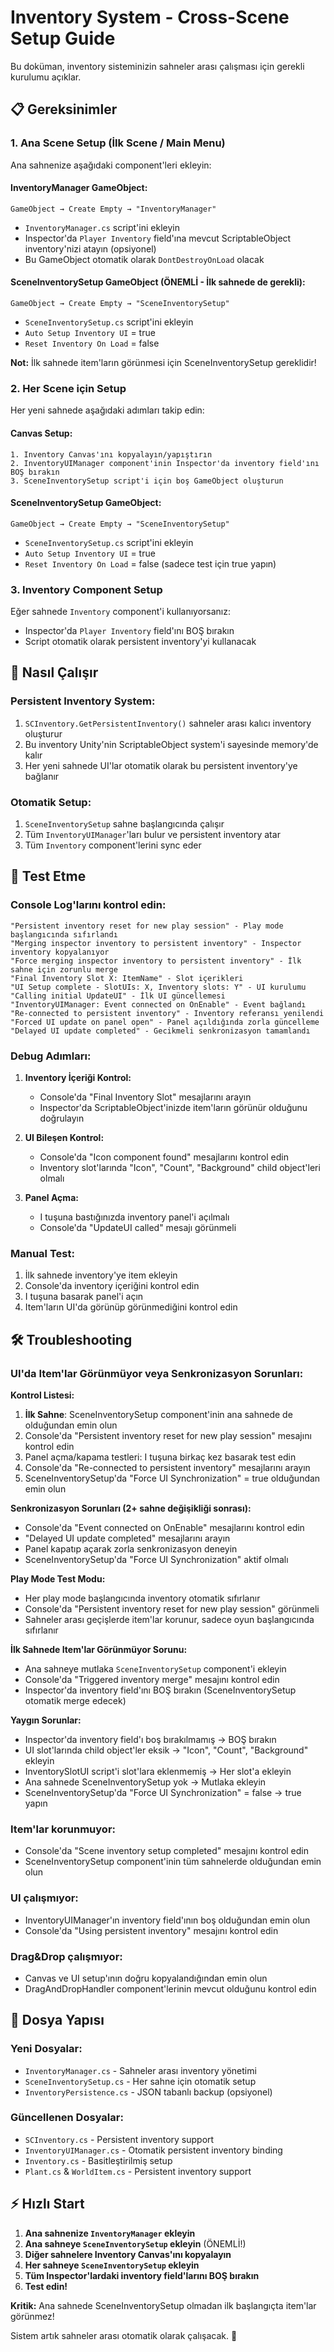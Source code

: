 # Inventory System - Cross-Scene Setup Guide

Bu doküman, inventory sisteminizin sahneler arası çalışması için gerekli kurulumu açıklar.

## 📋 Gereksinimler

### 1. Ana Scene Setup (İlk Scene / Main Menu)
Ana sahnenize aşağıdaki component'leri ekleyin:

#### InventoryManager GameObject:
```
GameObject → Create Empty → "InventoryManager"
```
- `InventoryManager.cs` script'ini ekleyin
- Inspector'da `Player Inventory` field'ına mevcut ScriptableObject inventory'nizi atayın (opsiyonel)
- Bu GameObject otomatik olarak `DontDestroyOnLoad` olacak

#### SceneInventorySetup GameObject (ÖNEMLİ - İlk sahnede de gerekli):
```
GameObject → Create Empty → "SceneInventorySetup"
```
- `SceneInventorySetup.cs` script'ini ekleyin
- `Auto Setup Inventory UI` = true
- `Reset Inventory On Load` = false

**Not:** İlk sahnede item'ların görünmesi için SceneInventorySetup gereklidir!

### 2. Her Scene için Setup
Her yeni sahnede aşağıdaki adımları takip edin:

#### Canvas Setup:
```
1. Inventory Canvas'ını kopyalayın/yapıştırın
2. InventoryUIManager component'inin Inspector'da inventory field'ını BOŞ bırakın
3. SceneInventorySetup script'i için boş GameObject oluşturun
```

#### SceneInventorySetup GameObject:
```
GameObject → Create Empty → "SceneInventorySetup"
```
- `SceneInventorySetup.cs` script'ini ekleyin
- `Auto Setup Inventory UI` = true
- `Reset Inventory On Load` = false (sadece test için true yapın)

### 3. Inventory Component Setup
Eğer sahnede `Inventory` component'i kullanıyorsanız:
- Inspector'da `Player Inventory` field'ını BOŞ bırakın
- Script otomatik olarak persistent inventory'yi kullanacak

## 🚀 Nasıl Çalışır

### Persistent Inventory System:
1. `SCInventory.GetPersistentInventory()` sahneler arası kalıcı inventory oluşturur
2. Bu inventory Unity'nin ScriptableObject system'i sayesinde memory'de kalır
3. Her yeni sahnede UI'lar otomatik olarak bu persistent inventory'ye bağlanır

### Otomatik Setup:
1. `SceneInventorySetup` sahne başlangıcında çalışır
2. Tüm `InventoryUIManager`'ları bulur ve persistent inventory atar
3. Tüm `Inventory` component'lerini sync eder

## 🔧 Test Etme

### Console Log'larını kontrol edin:
```
"Persistent inventory reset for new play session" - Play mode başlangıcında sıfırlandı
"Merging inspector inventory to persistent inventory" - Inspector inventory kopyalanıyor
"Force merging inspector inventory to persistent inventory" - İlk sahne için zorunlu merge
"Final Inventory Slot X: ItemName" - Slot içerikleri
"UI Setup complete - SlotUIs: X, Inventory slots: Y" - UI kurulumu
"Calling initial UpdateUI" - İlk UI güncellemesi
"InventoryUIManager: Event connected on OnEnable" - Event bağlandı
"Re-connected to persistent inventory" - Inventory referansı yenilendi
"Forced UI update on panel open" - Panel açıldığında zorla güncelleme
"Delayed UI update completed" - Gecikmeli senkronizasyon tamamlandı
```

### Debug Adımları:
1. **Inventory İçeriği Kontrol:**
   - Console'da "Final Inventory Slot" mesajlarını arayın
   - Inspector'da ScriptableObject'inizde item'ların görünür olduğunu doğrulayın

2. **UI Bileşen Kontrol:**
   - Console'da "Icon component found" mesajlarını kontrol edin
   - Inventory slot'larında "Icon", "Count", "Background" child object'leri olmalı

3. **Panel Açma:**
   - I tuşuna bastığınızda inventory panel'i açılmalı
   - Console'da "UpdateUI called" mesajı görünmeli

### Manual Test:
1. İlk sahnede inventory'ye item ekleyin
2. Console'da inventory içeriğini kontrol edin  
3. I tuşuna basarak panel'i açın
4. Item'ların UI'da görünüp görünmediğini kontrol edin

## 🛠️ Troubleshooting

### UI'da Item'lar Görünmüyor veya Senkronizasyon Sorunları:
**Kontrol Listesi:**
1. **İlk Sahne**: SceneInventorySetup component'inin ana sahnede de olduğundan emin olun
2. Console'da "Persistent inventory reset for new play session" mesajını kontrol edin
3. Panel açma/kapama testleri: I tuşuna birkaç kez basarak test edin
4. Console'da "Re-connected to persistent inventory" mesajlarını arayın
5. SceneInventorySetup'da "Force UI Synchronization" = true olduğundan emin olun

**Senkronizasyon Sorunları (2+ sahne değişikliği sonrası):**
- Console'da "Event connected on OnEnable" mesajlarını kontrol edin
- "Delayed UI update completed" mesajlarını arayın
- Panel kapatıp açarak zorla senkronizasyon deneyin
- SceneInventorySetup'da "Force UI Synchronization" aktif olmalı

**Play Mode Test Modu:**
- Her play mode başlangıcında inventory otomatik sıfırlanır
- Console'da "Persistent inventory reset for new play session" görünmeli
- Sahneler arası geçişlerde item'lar korunur, sadece oyun başlangıcında sıfırlanır

**İlk Sahnede Item'lar Görünmüyor Sorunu:**
- Ana sahneye mutlaka `SceneInventorySetup` component'i ekleyin
- Console'da "Triggered inventory merge" mesajını kontrol edin
- Inspector'da inventory field'ını BOŞ bırakın (SceneInventorySetup otomatik merge edecek)

**Yaygın Sorunlar:**
- Inspector'da inventory field'ı boş bırakılmamış → BOŞ bırakın
- UI slot'larında child object'ler eksik → "Icon", "Count", "Background" ekleyin
- InventorySlotUI script'i slot'lara eklenmemiş → Her slot'a ekleyin
- Ana sahnede SceneInventorySetup yok → Mutlaka ekleyin
- SceneInventorySetup'da "Force UI Synchronization" = false → true yapın

### Item'lar korunmuyor:
- Console'da "Scene inventory setup completed" mesajını kontrol edin
- SceneInventorySetup component'inin tüm sahnelerde olduğundan emin olun

### UI çalışmıyor:
- InventoryUIManager'ın inventory field'ının boş olduğundan emin olun
- Console'da "Using persistent inventory" mesajını kontrol edin

### Drag&Drop çalışmıyor:
- Canvas ve UI setup'ının doğru kopyalandığından emin olun
- DragAndDropHandler component'lerinin mevcut olduğunu kontrol edin

## 📁 Dosya Yapısı

### Yeni Dosyalar:
- `InventoryManager.cs` - Sahneler arası inventory yönetimi
- `SceneInventorySetup.cs` - Her sahne için otomatik setup
- `InventoryPersistence.cs` - JSON tabanlı backup (opsiyonel)

### Güncellenen Dosyalar:
- `SCInventory.cs` - Persistent inventory support
- `InventoryUIManager.cs` - Otomatik persistent inventory binding
- `Inventory.cs` - Basitleştirilmiş setup
- `Plant.cs` & `WorldItem.cs` - Persistent inventory support

## ⚡ Hızlı Start

1. **Ana sahnenize `InventoryManager` ekleyin**
2. **Ana sahneye `SceneInventorySetup` ekleyin** (ÖNEMLİ!)
3. **Diğer sahnelere Inventory Canvas'ını kopyalayın**  
4. **Her sahneye `SceneInventorySetup` ekleyin**
5. **Tüm Inspector'lardaki inventory field'larını BOŞ bırakın**
6. **Test edin!**

**Kritik:** Ana sahnede SceneInventorySetup olmadan ilk başlangıçta item'lar görünmez!

Sistem artık sahneler arası otomatik olarak çalışacak. 🎉
